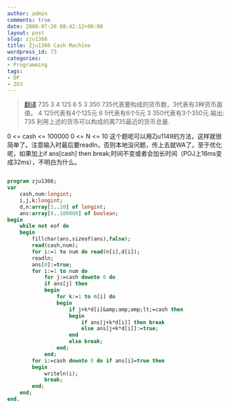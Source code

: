 ```yaml
---
author: admin
comments: true
date: 2008-07-26 08:42:12+00:00
layout: post
slug: zju1366
title: Zju1366 Cash Machine
wordpress_id: 73
categories:
- Programming
tags:
- DP
- ZOJ
---
```


> [翻译](http://acm.zjnu.cn/bbs/showt.asp?boardid=2&id=120)
735 3 4 125 6 5 3 350
735代表要构成的货币数，3代表有3种货币面值。
4 125代表有4个125元
6 5代表有6个5元
3 350代表有3个350元.输出:
735  利用上述的货币可以构成的离735最近的货币总量.


0 <= cash <= 100000
0 <= N <= 10
这个题呢可以用Zju1149的方法，这样就很简单了。注意输入时最后要readln，否则本地没问题，传上去就WA了。至于优化呢，如果加上if ans[cash] then break;时间不变或者会加长时间（POJ上16ms变成32ms），不明白为什么。
<!-- more -->

```pascal 

program zju1366;
var
    cash,num:longint;
    i,j,k:longint;
    d,n:array[1..10] of longint;
    ans:array[0..100000] of boolean;
begin
    while not eof do
    begin
        fillchar(ans,sizeof(ans),false);
        read(cash,num);
        for i:=1 to num do read(n[i],d[i]);
		readln;
        ans[0]:=true;
        for i:=1 to num do
            for j:=cash downto 0 do
            if ans[j] then
            begin
				for k:=1 to n[i] do
                begin
                    if j+k*d[i]&amp;amp;amp;lt;=cash then
                    begin
                        if ans[j+k*d[i]] then break
                        else ans[j+k*d[i]]:=true;
                    end
                    else break;
                end;
            end;
        for i:=cash downto 0 do if ans[i]=true then
        begin
            writeln(i);
            break;
        end;
    end;
end.

```

